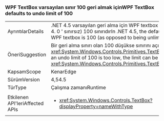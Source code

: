### <a name="wpf-textbox-defaults-to-undo-limit-of-100"></a><span data-ttu-id="8fad7-101">WPF TextBox varsayılan sınır 100 geri almak için</span><span class="sxs-lookup"><span data-stu-id="8fad7-101">WPF TextBox defaults to undo limit of 100</span></span>

|   |   |
|---|---|
|<span data-ttu-id="8fad7-102">Ayrıntılar</span><span class="sxs-lookup"><span data-stu-id="8fad7-102">Details</span></span>|<span data-ttu-id="8fad7-103">.NET 4.5 varsayılan geri alma için WPF textbox (aksine olma .NET 4. 0 ' sınırsız) 100 sınırıdır</span><span class="sxs-lookup"><span data-stu-id="8fad7-103">In .NET 4.5, the default undo limit for a WPF textbox is 100 (as opposed to being unlimited in .NET 4.0)</span></span>|
|<span data-ttu-id="8fad7-104">Öneri</span><span class="sxs-lookup"><span data-stu-id="8fad7-104">Suggestion</span></span>|<span data-ttu-id="8fad7-105">Bir geri alma sınırı olan 100 düşükse sınırını açıkça ile ayarlanabilir <xref:System.Windows.Controls.Primitives.TextBoxBase.UndoLimit></span><span class="sxs-lookup"><span data-stu-id="8fad7-105">If an undo limit of 100 is too low, the limit can be set explicitly with <xref:System.Windows.Controls.Primitives.TextBoxBase.UndoLimit></span></span>|
|<span data-ttu-id="8fad7-106">Kapsam</span><span class="sxs-lookup"><span data-stu-id="8fad7-106">Scope</span></span>|<span data-ttu-id="8fad7-107">Kenar</span><span class="sxs-lookup"><span data-stu-id="8fad7-107">Edge</span></span>|
|<span data-ttu-id="8fad7-108">Sürüm</span><span class="sxs-lookup"><span data-stu-id="8fad7-108">Version</span></span>|<span data-ttu-id="8fad7-109">4,5</span><span class="sxs-lookup"><span data-stu-id="8fad7-109">4.5</span></span>|
|<span data-ttu-id="8fad7-110">Tür</span><span class="sxs-lookup"><span data-stu-id="8fad7-110">Type</span></span>|<span data-ttu-id="8fad7-111">Çalışma zamanı</span><span class="sxs-lookup"><span data-stu-id="8fad7-111">Runtime</span></span>|
|<span data-ttu-id="8fad7-112">Etkilenen API'leri</span><span class="sxs-lookup"><span data-stu-id="8fad7-112">Affected APIs</span></span>|<ul><li><xref:System.Windows.Controls.TextBox?displayProperty=nameWithType></li></ul>|

